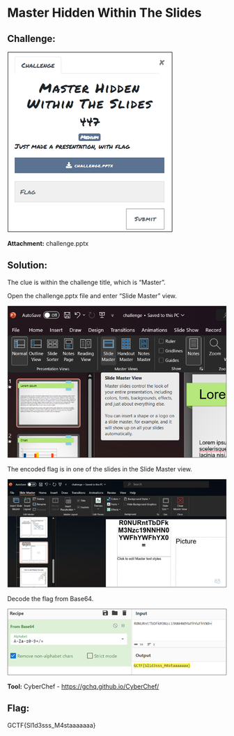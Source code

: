 # Master Hidden Within The Slides

## Challenge: 
![desc](desc.png)

**Attachment:** challenge.pptx

## Solution: 

The clue is within the challenge title, which is “Master”. 

Open the challenge.pptx file and enter “Slide Master” view.

![EnterSlideMaster](EnterSlideMaster.png)

The encoded flag is in one of the slides in the Slide Master view. 

![EncodedFlag](EncodedFlag.png)

Decode the flag from Base64. 

![decodeFlag](decodeFlag.png)

**Tool:** CyberChef - https://gchq.github.io/CyberChef/  

## Flag:
GCTF{Sl1d3sss_M4staaaaaaa}  
